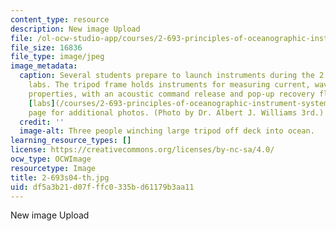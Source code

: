 ```yaml
---
content_type: resource
description: New image Upload
file: /ol-ocw-studio-app/courses/2-693-principles-of-oceanographic-instrument-systems-sensors-and-measurements-13-998-spring-2004/df5a3b21d07fffc0335bd61179b3aa11_2-693s04-th.jpg
file_size: 16836
file_type: image/jpeg
image_metadata:
  caption: Several students prepare to launch instruments during the 2.693 cruise
    labs. The tripod frame holds instruments for measuring current, waves and water
    properties, with an acoustic command release and pop-up recovery float. See the
    [labs](/courses/2-693-principles-of-oceanographic-instrument-systems-sensors-and-measurements-13-998-spring-2004/pages/labs)
    page for additional photos. (Photo by Dr. Albert J. Williams 3rd.)
  credit: ''
  image-alt: Three people winching large tripod off deck into ocean.
learning_resource_types: []
license: https://creativecommons.org/licenses/by-nc-sa/4.0/
ocw_type: OCWImage
resourcetype: Image
title: 2-693s04-th.jpg
uid: df5a3b21-d07f-ffc0-335b-d61179b3aa11
---
```

New image Upload
